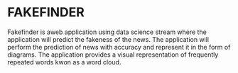 # FAKEFINDER
Fakefinder is aweb application using data science stream where the application will predict the fakeness of the news. The application will perform the prediction of news with accuracy and represent it in the form of diagrams. The application provides a visual representation of frequently repeated words kwon as a word cloud.
